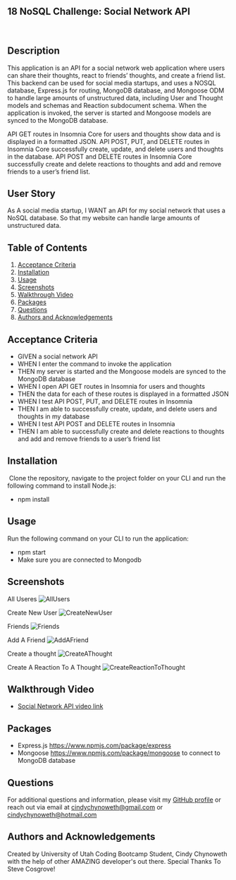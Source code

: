 ## 18 NoSQL Challenge: Social Network API
​

## Description 
​This application is an API for a social network web application where users can share their thoughts, react to friends’ thoughts, and create a friend list.
​
This backend can be used for social media startups, and uses a NOSQL database, Express.js for routing, MongoDB database, and Mongoose ODM to handle large amounts of unstructured data, including User and Thought models and schemas and Reaction subdocument schema. When the application is invoked, the server is started and Mongoose models are synced to the MongoDB database.

API GET routes in Insomnia Core for users and thoughts show data and is displayed in a formatted JSON. API POST, PUT, and DELETE routes in Insomnia Core successfully create, update, and delete users and thoughts in the database. API POST and DELETE routes in Insomnia Core successfully create and delete reactions to thoughts and add and remove friends to a user’s friend list.

## User Story
As A social media startup, I WANT an API for my social network that uses a NoSQL database.  So that my website can handle large amounts of unstructured data.


## Table of Contents

1. [Acceptance Criteria](#acceptance-criteria)
2. [Installation](#installation)
3. [Usage](#usage)
4. [Screenshots](#screenshots)
5. [Walkthrough Video](#walkthrough-video)
6. [Packages](#packages)
7. [Questions](#questions)
8. [Authors and Acknowledgements](#authors-and-acknowledgements)

## Acceptance Criteria

- GIVEN a social network API
- WHEN I enter the command to invoke the application
- THEN my server is started and the Mongoose models are synced to the MongoDB database
- WHEN I open API GET routes in Insomnia for users and thoughts
- THEN the data for each of these routes is displayed in a formatted JSON
- WHEN I test API POST, PUT, and DELETE routes in Insomnia
- THEN I am able to successfully create, update, and delete users and thoughts in my database
- WHEN I test API POST and DELETE routes in Insomnia
- THEN I am able to successfully create and delete reactions to thoughts and add and remove friends to a user’s friend list

## Installation
​
Clone the repository, navigate to the project folder on your CLI and run the following command to install Node.js:

- npm install

## Usage 
Run the following command on your CLI to run the application:

- npm start
- Make sure you are connected to Mongodb

## Screenshots

All Useres
![AllUsers](https://user-images.githubusercontent.com/105569378/201570475-0c4a2a6c-466d-46a8-b7c5-838728a11888.png)

Create New User
![CreateNewUser](https://user-images.githubusercontent.com/105569378/201570492-9640801a-a5bd-482d-bbd8-c44e81f90299.png)

Friends
![Friends](https://user-images.githubusercontent.com/105569378/201570509-7a05c445-60bd-464a-8ce7-4c5c07be6613.png)

Add A Friend
![AddAFriend](https://user-images.githubusercontent.com/105569378/201570520-40003e00-a324-4ed6-aae5-5bd942dc83cf.png)

Create a thought
![CreateAThought](https://user-images.githubusercontent.com/105569378/202322370-92e65cc0-3611-4574-b745-69a2fc642647.png)

Create A Reaction To A Thought
![CreateReactionToThought](https://user-images.githubusercontent.com/105569378/202322384-836a4735-92e1-4a47-9fc1-bffcf56f2b5f.png)


## Walkthrough Video

- [Social Network API video link](https://drive.google.com/file/d/1Q8OqbIeWMOBuvs5QYhloxdHhmuRO0F_z/view)


## Packages

* Express.js https://www.npmjs.com/package/express
* Mongoose https://www.npmjs.com/package/mongoose to connect to MongoDB database

## Questions
For additional questions and information, please visit my [GitHub profile](github.com/Cinderbeast/)
or reach out via email at cindychynoweth@gmail.com or cindychynoweth@hotmail.com

## Authors and Acknowledgements

Created by University of Utah Coding Bootcamp Student, Cindy Chynoweth with the help of other AMAZING developer's out there.  Special Thanks To Steve Cosgrove!
​
